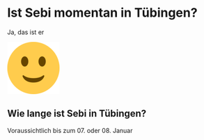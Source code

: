 # Ist Sebi momentan in Tübingen?
<!--- Falls ich nicht da bin --->
<!--- Nein, das ist er nicht

![Frown](/images/frown.png)

## Wann ist Sebi wieder in Tübingen?
Ab dem 23. Dezember bis voraussichtlich dem 08. Januar. --->

<!--- Falls ich da bin --->
Ja, das ist er

![Happy](/images/happy.png)

## Wie lange ist Sebi in Tübingen?
Voraussichtlich bis zum 07. oder 08. Januar



